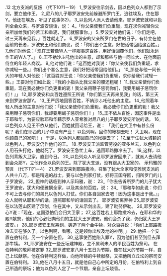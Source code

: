 .12 
北方支派的反叛 
（代下10?1－19） 
1_罗波安往示剑去，因以色列众人都到了示剑，要立他作王。 2_尼八的儿子耶罗波安先前躲避所罗门王，逃往埃及，住在那Y。他还在埃及，听见了这事(82)， 3_以色列人派人去请他来。耶罗波安就和以色列全会众来，与罗波安谈话，说： 4_「你父亲使我们负重轭，现在求你减轻你父亲所加给我们的苦工和重轭，我们就服事你。」 5_罗波安对他们说：「你们走吧，过三天再来见我。」百姓就走了。 
6_罗波安的父亲所罗门在世的日子，有侍立在他面前的长者，罗波安王和他们商议，说：「你们出个主意，好把话带回给这百姓。」 7_他们对他说：「现在王若像W人一样服事这百姓，用好话回覆他们，他们就永远作王的W人了。」 
8_王不衲沙ふ吒他出的主意，却和那些与他一同长大、在他面前侍立的年轻人商议。 9_他对他们说：「这百姓对我说：『你父亲使我们负重轭，求你减轻一些。』你们出个甚么主意，我们好把话带回给他们。」 10_那些与他一同长大的年轻人对他说：「这百姓对王说：『你父亲使我们负重轭，求你给我们减轻一些。』王要对他们如此说：『我的小指头比我父亲的腰还粗呢！ 11_我父亲使你们负重轭，现在我必使你们负更重的轭！我父亲用鞭子惩罚你们，我要用蝎子惩罚你们！』」 
12_耶罗波安和众百姓遵照王所说「你们第三天再来见我」的话，第三天来到罗波安那Y。 13_王严厉地回答百姓，不衲沙ふ吒他出的主意。 14_他照着年轻人所出的主意对他们说：「我父亲使你们负重轭，我必使你们负更重的轭！我父亲用鞭子惩罚你们，我却要用蝎子惩罚你们！」 15_王不依从百姓，因这事件是出于耶和华，为要应验耶和华藉示罗人亚希雅对尼八的儿子耶罗波安所说的话。 
16_以色列众人见王不依从他们，百姓就回话给王，说： 
「我们在大卫中有甚么份呢？ 
我们在耶西的儿子中没有产业！ 
以色列啊，回你的帐棚去吧！ 
大卫啊，现在你顾自己的家吧！」 
于是，以色列人都回自己的帐棚去了； 17_至于住犹大城镇的以色列人，罗波安仍作他们的王。 18_罗波安王派监管劳役的亚多兰去，以色列众人用石头打他，他就死了。罗波安王急忙上车，逃回耶路撒冷去了。 19_这样，以色列背叛大卫家，直到今日。 20_以色列众人听见耶罗波安回来了，就派人去请他到会众那Y，立他作全以色列的王。除了犹大支派，没有跟从大卫家的。 
示玛雅的预言 
（代下11?1－4） 
21_罗波安来到耶路撒冷，召集了犹大全家和便雅悯支派的人共十八万，都是精选的战士，要与以色列家打仗，好将王国夺回，归所罗门的儿子罗波安。 22_但神的话临到神人示玛雅，说： 23_「你去告诉所罗门的儿子犹大王罗波安，犹大和便雅悯全家，以及其余的百姓，说： 24_『耶和华如此说：你们不可上去与你们的弟兄以色列人打仗。你们各自回家去吧！因为这事是出于我。』」众人就听从耶和华的话，遵照耶和华的话回去了。 
耶罗波安离弃神 
25_耶罗波安在以法莲山区建了示剑，住在其中，又从示剑出去，建了毗努伊勒。 26_耶罗波安心Y说：「现在，这国恐怕仍会归大卫家； 27_这百姓若上耶路撒冷去，在耶和华的殿Y献祭，他们的心必归向他们的主犹大王罗波安。他们会杀了我，仍归犹大王罗波安。」 28_耶罗波安王就筹划，铸造了两个金牛犊，对众百姓说：「你们上耶路撒冷去实在够久了。以色列啊，看哪，这是领你出埃及地的神明。」 29_他把一个安置在伯特利，另一个安置在但。 30_这事使百姓陷入罪Y，因为他们甚至到但去拜那牛犊。 31_耶罗波安在一些丘坛建神殿，立不属利未人的平民百姓为祭司。 
在伯特利的敬拜被定罪 
32_耶罗波安定八月十五日为节期，像在犹大的节期一样，自己上坛献祭。他在伯特利这样做，向他所铸的牛犊献祭，又把他所立丘坛的祭司安置在伯特利。 33_他在八月十五日，就是他自己心中所定的月份，在伯特利上到自己所造的祭坛；他为以色列人定了一个节期，亲自上坛烧香。 
.